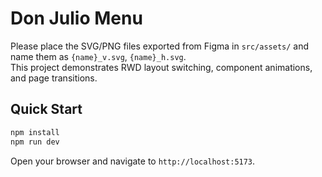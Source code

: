 # Don Julio Menu

Please place the SVG/PNG files exported from Figma in `src/assets/` and name them as `{name}_v.svg`, `{name}_h.svg`.  
This project demonstrates RWD layout switching, component animations, and page transitions.

## Quick Start

```bash
npm install
npm run dev
```

Open your browser and navigate to `http://localhost:5173`.
